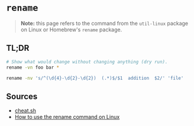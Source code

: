 # `rename`

> **Note:** this page refers to the command from the `util-linux` package on Linux or Homebrew's `rename` package.

## TL;DR

```sh
# Show what would change without changing anything (dry run).
rename -vn foo bar *

rename -nv 's/^(\d{4}-\d{2}-\d{2})  (.*)$/$1  addition  $2/' 'file'
```

## Sources

- [cheat.sh]
- [How to use the rename command on Linux]

<!-- external references -->
[cheat.sh]: https://cheat.sh/rename
[How to Use the rename Command on Linux]: https://www.howtogeek.com/423214/how-to-use-the-rename-command-on-linux/
